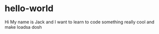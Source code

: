 # hello-world

Hi My name is Jack and I want to learn to code something really cool and make loadsa dosh
